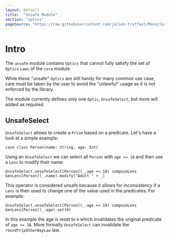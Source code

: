 ```yaml
---
layout: default
title:  "Unsafe Module"
section: "optics"
pageSource: "https://raw.githubusercontent.com/julien-truffaut/Monocle/master/docs/src/main/tut/unsafe_module.md"
---
```

# Intro

The `unsafe` module contains `Optics` that cannot fully satisfy the set of `Optics` `Laws` of the `core` module.

While these "unsafe" `Optics` are still handy for many common use case, care must be taken by the user to avoid the "unlawful" usage as it is not enforced by the library.

The module currently defines only one `Optic`, `UnsafeSelect`, but more will added as required.


## UnsafeSelect

`UnsafeSelect` allows to create a `Prism` based on a predicate. Let's have a look at a simple example:

```tut:silent
case class Person(name: String, age: Int)
```

Using an `UnsafeSelect` we can select all `Person` with `age >= 18` and then use a `Lens` to modify their name:

```tut:silent
UnsafeSelect.unsafeSelect[Person](_.age >= 18) composeLens GenLens[Person](_.name).modify("Adult " + _)

```

This operator is considered unsafe because it allows for inconsistency if a `Lens` is then used to change one of the value used in the predicates. For example:

```tut:silent
UnsafeSelect.unsafeSelect[Person](_.age >= 18) composeLens GenLens[Person](_.age).set(0)
```

In this example the age is reset to `0` which invalidates the original predicate of `age >= 18`. More formally `UnsafeSelect` can invalidate the `roundTripOtherWayLaw` law.



